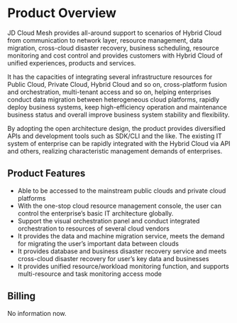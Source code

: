 # Product Overview
JD Cloud Mesh provides all-around support to scenarios of Hybrid Cloud from communication to network layer, resource management, data migration, cross-cloud disaster recovery, business scheduling, resource monitoring and cost control and provides customers with Hybrid Cloud of unified experiences, products and services.

It has the capacities of integrating several infrastructure resources for Public Cloud, Private Cloud, Hybrid Cloud and so on, cross-platform fusion and orchestration, multi-tenant access and so on, helping enterprises conduct data migration between heterogeneous cloud platforms, rapidly deploy business systems, keep high-efficiency operation and maintenance business status and overall improve business system stability and flexibility.

By adopting the open architecture design, the product provides diversified APIs and development tools such as SDK/CLI and the like. The existing IT system of enterprise can be rapidly integrated with the Hybrid Cloud via API and others, realizing characteristic management demands of enterprises.
## Product Features
 - Able to be accessed to the mainstream public clouds and private cloud platforms
 - With the one-stop cloud resource management console, the user can control the enterprise’s basic IT architecture globally.
 - Support the visual orchestration panel and conduct integrated orchestration to resources of several cloud vendors
 - It provides the data and machine migration service, meets the demand for migrating the user’s important data between clouds
 - It provides database and business disaster recovery service and meets cross-cloud disaster recovery for user’s key data and businesses
 - It provides unified resource/workload monitoring function, and supports multi-resource and task monitoring access mode

## **Billing**
No information now.

